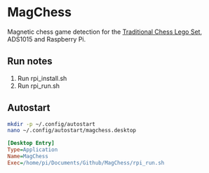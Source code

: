 # MagChess

Magnetic chess game detection for the [Traditional Chess Lego Set](https://www.lego.com/en-cz/product/traditional-chess-set-40719), ADS1015 and Raspberry Pi.

## Run notes

1. Run rpi_install.sh
2. Run rpi_run.sh

## Autostart

```bash
mkdir -p ~/.config/autostart
nano ~/.config/autostart/magchess.desktop
```

```ini
[Desktop Entry]
Type=Application
Name=MagChess
Exec=/home/pi/Documents/Github/MagChess/rpi_run.sh
```
